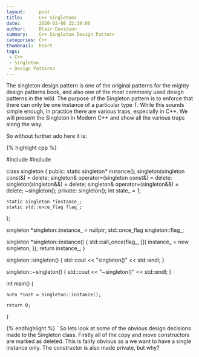 ```yaml
---
layout:     post
title:      C++ Singletons
date:       2020-02-08 22:19:00
author:     Blair Davidson
summary:    C++ Singleton Design Pattern
categories: C++
thumbnail:  heart
tags:
 - C++
 - Singleton
 - Design Patterns
---
```

The singleton design pattern is one of the original patterns for the mighty design patterns book, and also one of the
most commonly used design patterns in the wild. The purpose of the Singleton pattern is to enforce that there can only
be one instance of a particular type T. While this sounds simple enough, in practice there are various traps, especially
in C++. We will present the Singleton in Modern C++ and show all the various traps along the way.

So without further ado here it is:

{% highlight cpp %}

#include <iostream>
#include <mutex>

class singleton {
public:
    static singleton* instance();
    singleton(singleton const&) = delete;
    singleton& operator=(singleton const&) = delete;
    singleton(singleton&&) = delete;
    singleton& operator=(singleton&&) = delete;
    ~singleton();
private:
    singleton();
    int state_ = 1;

    static singleton *instance_;
    static std::once_flag flag_;
};

singleton *singleton::instance_ = nullptr;
std::once_flag singleton::flag_;

singleton *singleton::instance() {
    std::call_once(flag_, []{
        instance_ = new singleton;
    });
    return instance_;
}

singleton::singleton() {
    std::cout << "singleton()" << std::endl;
}

singleton::~singleton() {
    std::cout << "~singleton()" << std::endl;
}

int main() {

    auto *inst = singleton::instance();

    return 0;
}

{% endhighlight %}
`
So lets look at some of the obvious design decisions made to the Singleton class. Firstly all of the copy and move
constructors are marked as deleted. This is fairly obvious as a we want to have a single instance only. The constructor
is also made private, but why? 
